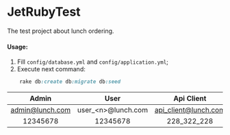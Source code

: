 # JetRubyTest
The test project about lunch ordering.

#### Usage:

1. Fill `config/database.yml` and `config/application.yml`;
2. Execute next command:
```ruby
    rake db:create db:migrate db:seed
```
| Admin           | User                 | Api Client           |
|:---------------:|:--------------------:|:--------------------:|
| admin@lunch.com | user_\<n\>@lunch.com | api_client@lunch.com |
| 12345678        | 12345678             | 228_322_228          |